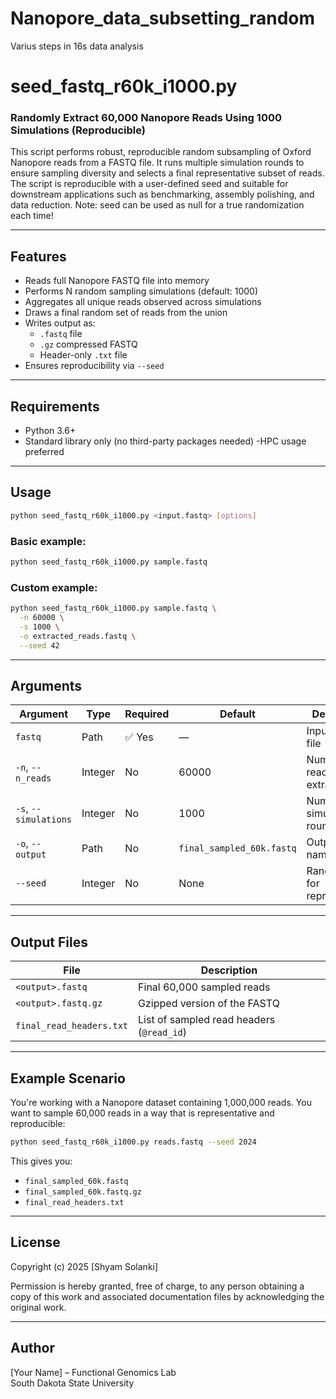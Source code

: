 # Nanopore_data_subsetting_random
Varius steps in 16s data analysis


# seed_fastq_r60k_i1000.py

### Randomly Extract 60,000 Nanopore Reads Using 1000 Simulations (Reproducible)

This script performs robust, reproducible random subsampling of Oxford Nanopore reads from a FASTQ file. It runs multiple simulation rounds to ensure sampling diversity and selects a final representative subset of reads. The script is reproducible with a user-defined seed and suitable for downstream applications such as benchmarking, assembly polishing, and data reduction. 
Note: seed can be used as null for a true randomization each time!

---

## Features

- Reads full Nanopore FASTQ file into memory
- Performs N random sampling simulations (default: 1000)
- Aggregates all unique reads observed across simulations
- Draws a final random set of reads from the union
- Writes output as:
  - `.fastq` file
  - `.gz` compressed FASTQ
  - Header-only `.txt` file
- Ensures reproducibility via `--seed`

---

## Requirements

- Python 3.6+
- Standard library only (no third-party packages needed)
-HPC usage preferred
---

## Usage

```bash
python seed_fastq_r60k_i1000.py <input.fastq> [options]
```

### Basic example:

```bash
python seed_fastq_r60k_i1000.py sample.fastq
```

### Custom example:

```bash
python seed_fastq_r60k_i1000.py sample.fastq \
  -n 60000 \
  -s 1000 \
  -o extracted_reads.fastq \
  --seed 42
```

---

## Arguments

| Argument               | Type     | Required | Default                   | Description |
|------------------------|----------|----------|---------------------------|-------------|
| `fastq`                | Path     | ✅ Yes   | —                         | Input FASTQ file |
| `-n`, `--n_reads`      | Integer  | No       | 60000                     | Number of reads to extract |
| `-s`, `--simulations`  | Integer  | No       | 1000                      | Number of simulation rounds |
| `-o`, `--output`       | Path     | No       | `final_sampled_60k.fastq` | Output file name |
| `--seed`               | Integer  | No       | None                      | Random seed for reproducibility |

---

## Output Files

| File                         | Description |
|------------------------------|-------------|
| `<output>.fastq`             | Final 60,000 sampled reads |
| `<output>.fastq.gz`          | Gzipped version of the FASTQ |
| `final_read_headers.txt`     | List of sampled read headers (`@read_id`) |

---

## Example Scenario

You're working with a Nanopore dataset containing 1,000,000 reads. You want to sample 60,000 reads in a way that is representative and reproducible:

```bash
python seed_fastq_r60k_i1000.py reads.fastq --seed 2024
```

This gives you:
- `final_sampled_60k.fastq`
- `final_sampled_60k.fastq.gz`
- `final_read_headers.txt`

---

## License

Copyright (c) 2025 [Shyam Solanki]

Permission is hereby granted, free of charge, to any person obtaining a copy
of this work and associated documentation files by acknowledging the original work.



---

## Author

[Your Name] – Functional Genomics Lab  
South Dakota State University
